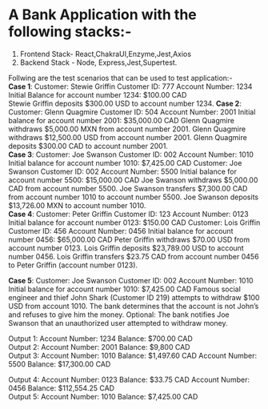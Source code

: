 # A Bank Application with the following stacks:-
1. Frontend Stack- React,ChakraUI,Enzyme,Jest,Axios
2. Backend Stack - Node, Express,Jest,Supertest.

Follwing are the test scenarios that can be used to test application:-<br/>
<b>Case 1</b>: Customer: Stewie Griffin Customer ID: 777 Account Number: 1234 Initial Balance for account
number 1234: $100.00 CAD <br/>
Stewie Griffin deposits $300.00 USD to account number 1234.
<b>Case 2</b>: Customer: Glenn Quagmire Customer ID: 504 Account Number: 2001 Initial balance for
account number 2001: $35,000.00 CAD
Glenn Quagmire withdraws $5,000.00 MXN from account number 2001. Glenn Quagmire withdraws
$12,500.00 USD from account number 2001. Glenn Quagmire deposits $300.00 CAD to account number
2001.<br/>
<b>Case 3</b>: Customer: Joe Swanson Customer ID: 002
Account Number: 1010 Initial balance for account number 1010: $7,425.00 CAD
Customer: Joe Swanson Customer ID: 002 Account Number: 5500 Initial balance for account number
5500: $15,000.00 CAD
Joe Swanson withdraws $5,000.00 CAD from account number 5500. Joe Swanson transfers $7,300.00
CAD from account number 1010 to account number 5500. Joe Swanson deposits $13,726.00 MXN to
account number 1010.<br/>
<b>Case 4</b>: Customer: Peter Griffin Customer ID: 123 Account Number: 0123 Initial balance for account
number 0123: $150.00 CAD
Customer: Lois Griffin Customer ID: 456 Account Number: 0456 Initial balance for account number 0456:
$65,000.00 CAD
Peter Griffin withdraws $70.00 USD from account number 0123. Lois Griffin deposits $23,789.00 USD to
account number 0456. Lois Griffin transfers $23.75 CAD from account number 0456 to Peter Griffin
(account number 0123).<br/>

<b>Case 5</b>: Customer: Joe Swanson Customer ID: 002 Account Number: 1010 Initial balance for account
number 1010: $7,425.00 CAD
Famous social engineer and thief John Shark (Customer ID 219) attempts to withdraw $100 USD from
account 1010. The bank determines that the account is not John’s and refuses to give him the money.
Optional: The bank notifies Joe Swanson that an unauthorized user attempted to withdraw money.<br/>

Output 1: Account Number: 1234 Balance: $700.00 CAD<br/>
Output 2: Account Number: 2001 Balance: $9,800 CAD<br/>
Output 3: Account Number: 1010 Balance: $1,497.60 CAD Account Number: 5500 Balance: $17,300.00
CAD<br/>

Output 4: Account Number: 0123 Balance: $33.75 CAD Account Number: 0456 Balance: $112,554.25
CAD<br/>
Output 5: Account Number: 1010 Balance: $7,425.00 CAD<br/>
